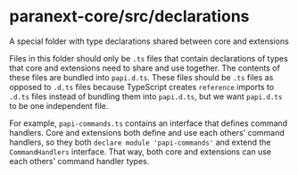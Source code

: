 # paranext-core/src/declarations

A special folder with type declarations shared between core and extensions

Files in this folder should only be `.ts` files that contain declarations of types that core and extensions need to share and use together. The contents of these files are bundled into `papi.d.ts`. These files should be `.ts` files as opposed to `.d.ts` files because TypeScript creates `reference` imports to `.d.ts` files instead of bundling them into `papi.d.ts`, but we want `papi.d.ts` to be one independent file.

For example, `papi-commands.ts` contains an interface that defines command handlers. Core and extensions both define and use each others' command handlers, so they both `declare module 'papi-commands'` and extend the `CommandHandlers` interface. That way, both core and extensions can use each others' command handler types.
